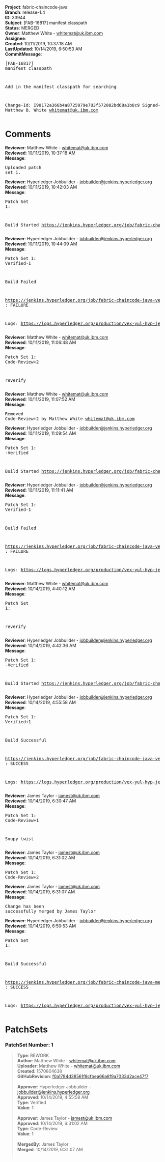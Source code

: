 <strong>Project</strong>: fabric-chaincode-java<br><strong>Branch</strong>: release-1.4<br><strong>ID</strong>: 33944<br><strong>Subject</strong>: [FAB-16817] manifest classpath<br><strong>Status</strong>: MERGED<br><strong>Owner</strong>: Matthew White - whitemat@uk.ibm.com<br><strong>Assignee</strong>:<br><strong>Created</strong>: 10/11/2019, 10:37:18 AM<br><strong>LastUpdated</strong>: 10/14/2019, 6:50:53 AM<br><strong>CommitMessage</strong>:<br><pre>[FAB-16817] manifest classpath

Add in the manifest classpath for searching

Change-Id: I90172a366b4a8725979e783f572082bd68a1b8c9
Signed-off-by: Matthew B. White <whitemat@uk.ibm.com>
</pre><h1>Comments</h1><strong>Reviewer</strong>: Matthew White - whitemat@uk.ibm.com<br><strong>Reviewed</strong>: 10/11/2019, 10:37:18 AM<br><strong>Message</strong>: <pre>Uploaded patch set 1.</pre><strong>Reviewer</strong>: Hyperledger Jobbuilder - jobbuilder@jenkins.hyperledger.org<br><strong>Reviewed</strong>: 10/11/2019, 10:42:03 AM<br><strong>Message</strong>: <pre>Patch Set 1:

Build Started https://jenkins.hyperledger.org/job/fabric-chaincode-java-verify-x86_64/342/</pre><strong>Reviewer</strong>: Hyperledger Jobbuilder - jobbuilder@jenkins.hyperledger.org<br><strong>Reviewed</strong>: 10/11/2019, 10:44:09 AM<br><strong>Message</strong>: <pre>Patch Set 1: Verified-1

Build Failed 

https://jenkins.hyperledger.org/job/fabric-chaincode-java-verify-x86_64/342/ : FAILURE

Logs: https://logs.hyperledger.org/production/vex-yul-hyp-jenkins-3/fabric-chaincode-java-verify-x86_64/342</pre><strong>Reviewer</strong>: Matthew White - whitemat@uk.ibm.com<br><strong>Reviewed</strong>: 10/11/2019, 11:06:48 AM<br><strong>Message</strong>: <pre>Patch Set 1: Code-Review+2

reverify</pre><strong>Reviewer</strong>: Matthew White - whitemat@uk.ibm.com<br><strong>Reviewed</strong>: 10/11/2019, 11:07:52 AM<br><strong>Message</strong>: <pre>Removed Code-Review+2 by Matthew White <whitemat@uk.ibm.com>
</pre><strong>Reviewer</strong>: Hyperledger Jobbuilder - jobbuilder@jenkins.hyperledger.org<br><strong>Reviewed</strong>: 10/11/2019, 11:09:54 AM<br><strong>Message</strong>: <pre>Patch Set 1: -Verified

Build Started https://jenkins.hyperledger.org/job/fabric-chaincode-java-verify-x86_64/343/</pre><strong>Reviewer</strong>: Hyperledger Jobbuilder - jobbuilder@jenkins.hyperledger.org<br><strong>Reviewed</strong>: 10/11/2019, 11:11:41 AM<br><strong>Message</strong>: <pre>Patch Set 1: Verified-1

Build Failed 

https://jenkins.hyperledger.org/job/fabric-chaincode-java-verify-x86_64/343/ : FAILURE

Logs: https://logs.hyperledger.org/production/vex-yul-hyp-jenkins-3/fabric-chaincode-java-verify-x86_64/343</pre><strong>Reviewer</strong>: Matthew White - whitemat@uk.ibm.com<br><strong>Reviewed</strong>: 10/14/2019, 4:40:12 AM<br><strong>Message</strong>: <pre>Patch Set 1:

reverify</pre><strong>Reviewer</strong>: Hyperledger Jobbuilder - jobbuilder@jenkins.hyperledger.org<br><strong>Reviewed</strong>: 10/14/2019, 4:42:36 AM<br><strong>Message</strong>: <pre>Patch Set 1: -Verified

Build Started https://jenkins.hyperledger.org/job/fabric-chaincode-java-verify-x86_64/344/</pre><strong>Reviewer</strong>: Hyperledger Jobbuilder - jobbuilder@jenkins.hyperledger.org<br><strong>Reviewed</strong>: 10/14/2019, 4:55:58 AM<br><strong>Message</strong>: <pre>Patch Set 1: Verified+1

Build Successful 

https://jenkins.hyperledger.org/job/fabric-chaincode-java-verify-x86_64/344/ : SUCCESS

Logs: https://logs.hyperledger.org/production/vex-yul-hyp-jenkins-3/fabric-chaincode-java-verify-x86_64/344</pre><strong>Reviewer</strong>: James Taylor - jamest@uk.ibm.com<br><strong>Reviewed</strong>: 10/14/2019, 6:30:47 AM<br><strong>Message</strong>: <pre>Patch Set 1: Code-Review+1

Soupy twist</pre><strong>Reviewer</strong>: James Taylor - jamest@uk.ibm.com<br><strong>Reviewed</strong>: 10/14/2019, 6:31:02 AM<br><strong>Message</strong>: <pre>Patch Set 1: Code-Review+2</pre><strong>Reviewer</strong>: James Taylor - jamest@uk.ibm.com<br><strong>Reviewed</strong>: 10/14/2019, 6:31:07 AM<br><strong>Message</strong>: <pre>Change has been successfully merged by James Taylor</pre><strong>Reviewer</strong>: Hyperledger Jobbuilder - jobbuilder@jenkins.hyperledger.org<br><strong>Reviewed</strong>: 10/14/2019, 6:50:53 AM<br><strong>Message</strong>: <pre>Patch Set 1:

Build Successful 

https://jenkins.hyperledger.org/job/fabric-chaincode-java-merge-x86_64/118/ : SUCCESS

Logs: https://logs.hyperledger.org/production/vex-yul-hyp-jenkins-3/fabric-chaincode-java-merge-x86_64/118</pre><h1>PatchSets</h1><h3>PatchSet Number: 1</h3><blockquote><strong>Type</strong>: REWORK<br><strong>Author</strong>: Matthew White - whitemat@uk.ibm.com<br><strong>Uploader</strong>: Matthew White - whitemat@uk.ibm.com<br><strong>Created</strong>: 1570804638<br><strong>GitHubRevision</strong>: [f0a1784d38561f8cfbea66a8f9a7033d2ace47f7](https://github.com/hyperledger/fabric-chaincode-java/commit/f0a1784d38561f8cfbea66a8f9a7033d2ace47f7)<br><br><strong>Approver</strong>: Hyperledger Jobbuilder - jobbuilder@jenkins.hyperledger.org<br><strong>Approved</strong>: 10/14/2019, 4:55:58 AM<br><strong>Type</strong>: Verified<br><strong>Value</strong>: 1<br><br><strong>Approver</strong>: James Taylor - jamest@uk.ibm.com<br><strong>Approved</strong>: 10/14/2019, 6:31:02 AM<br><strong>Type</strong>: Code-Review<br><strong>Value</strong>: 1<br><br><strong>MergedBy</strong>: James Taylor<br><strong>Merged</strong>: 10/14/2019, 6:31:07 AM<br><br></blockquote>